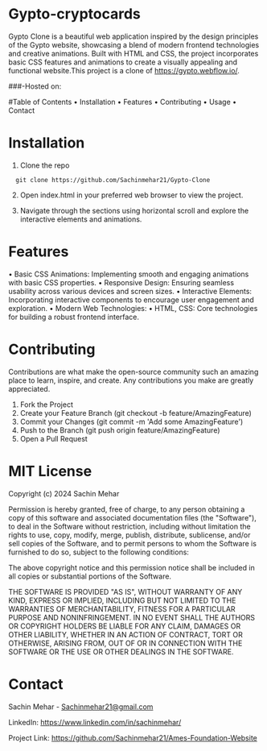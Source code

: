 # Gypto-cryptocards
Gypto Clone is a beautiful web application inspired by the design principles of the Gypto website, showcasing a blend of modern frontend technologies and creative animations. Built with HTML and CSS, the project incorporates basic CSS features and animations to create a visually appealing and functional website.This project is a clone of https://gypto.webflow.io/.

###-Hosted on: 

#Table of Contents
 • Installation
 • Features
 • Contributing
 • Usage
 • Contact

 # Installation

1. Clone the repo

```
  git clone https://github.com/Sachinmehar21/Gypto-Clone
```
2. Open index.html in your preferred web browser to view the project.

3. Navigate through the sections using horizontal scroll and explore the interactive elements and animations.

# Features
 • Basic CSS Animations: Implementing smooth and engaging animations with basic CSS properties.
 • Responsive Design: Ensuring seamless usability across various devices and screen sizes.
 • Interactive Elements: Incorporating interactive components to encourage user engagement and exploration.
 • Modern Web Technologies:
   • HTML, CSS: Core technologies for building a robust frontend interface.

# Contributing

Contributions are what make the open-source community such an amazing place to learn, inspire, and create. Any contributions you make are greatly appreciated.

1. Fork the Project
2. Create your Feature Branch (git checkout -b feature/AmazingFeature)
3. Commit your Changes (git commit -m 'Add some AmazingFeature')
4. Push to the Branch (git push origin feature/AmazingFeature)
5. Open a Pull Request

# MIT License

Copyright (c) 2024 Sachin Mehar

Permission is hereby granted, free of charge, to any person obtaining a copy
of this software and associated documentation files (the "Software"), to deal
in the Software without restriction, including without limitation the rights
to use, copy, modify, merge, publish, distribute, sublicense, and/or sell
copies of the Software, and to permit persons to whom the Software is
furnished to do so, subject to the following conditions:

The above copyright notice and this permission notice shall be included in all
copies or substantial portions of the Software.

THE SOFTWARE IS PROVIDED "AS IS", WITHOUT WARRANTY OF ANY KIND, EXPRESS OR
IMPLIED, INCLUDING BUT NOT LIMITED TO THE WARRANTIES OF MERCHANTABILITY,
FITNESS FOR A PARTICULAR PURPOSE AND NONINFRINGEMENT. IN NO EVENT SHALL THE
AUTHORS OR COPYRIGHT HOLDERS BE LIABLE FOR ANY CLAIM, DAMAGES OR OTHER
LIABILITY, WHETHER IN AN ACTION OF CONTRACT, TORT OR OTHERWISE, ARISING FROM,
OUT OF OR IN CONNECTION WITH THE SOFTWARE OR THE USE OR OTHER DEALINGS IN THE
SOFTWARE.

# Contact

Sachin Mehar - Sachinmehar21@gmail.com

LinkedIn: https://www.linkedin.com/in/sachinmehar/

Project Link: https://github.com/Sachinmehar21/Ames-Foundation-Website
